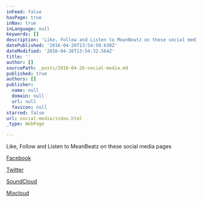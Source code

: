 ```yaml
---
inFeed: false
hasPage: true
inNav: true
inLanguage: null
keywords: []
description: 'Like, Follow and Listen to MeanBeatz on these social media pages'
datePublished: '2016-04-26T13:54:50.630Z'
dateModified: '2016-04-26T13:54:32.564Z'
title: ''
author: []
sourcePath: _posts/2016-04-26-social-media.md
published: true
authors: []
publisher:
  name: null
  domain: null
  url: null
  favicon: null
starred: false
url: social-media/index.html
_type: WebPage

---
```

Like, Follow and Listen to MeanBeatz on these social media pages

[Facebook][0]

[Twitter][1]

[SoundCloud][2]

[Mixcloud][3]

[0]: http://www.facebook.com/meanbeatzbe
[1]: http://www.twitter.com/meanbeatzbe
[2]: http://www.soundcloud.com/meanbeatzbe
[3]: http://www.mixcloud.com/meanbeatzbe